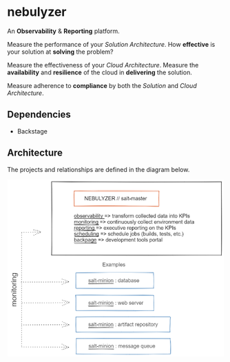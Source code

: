 # nebulyzer
An **Observability** & **Reporting** platform.

Measure the performance of your *Solution Architecture*. How **effective** is your solution at **solving** the problem?

Measure the effectiveness of your *Cloud Architecture*. Measure the **availability** and **resilience** of the cloud in **delivering** the solution.

Measure adherence to **compliance** by both the *Solution* and *Cloud Architecture*.

## Dependencies

- Backstage

## Architecture

The projects and relationships are defined in the diagram below.

<diagram>

![Nebulyzer Diagram](./diagram/nebulyzer_diagram.png)
